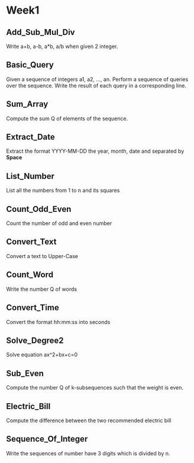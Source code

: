 # Week1
## Add_Sub_Mul_Div
Write a+b, a-b, a*b, a/b when given 2 integer.
## Basic_Query
Given a sequence of integers a1, a2, ..., an.
Perform a sequence of queries over the sequence.
Write the result of each query in a corresponding line.
## Sum_Array
Compute the sum Q of elements of the sequence.

## Extract_Date 
Extract the format YYYY-MM-DD the year, month, date and separated by **Space**
## List_Number
List all the numbers from 1 to n and its squares

## Count_Odd_Even
Count the number of odd and even number

## Convert_Text
Convert a text to Upper-Case

## Count_Word
Write the number Q of words
## Convert_Time
Convert the format hh:mm:ss into seconds

## Solve_Degree2
Solve equation ax^2+bx+c=0

## Sub_Even
Compute the number Q of k-subsequences such that the weight is even.
## Electric_Bill
Compute the difference between the two recommended electric bill
## Sequence_Of_Integer
Write the sequences of number have 3 digits which is divided by n.

